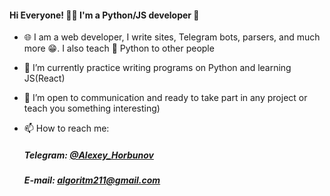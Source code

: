 #### Hi Everyone! 👨‍💻 I'm a Python/JS developer 👋

- 🌐 I am a web developer, I write sites, Telegram bots, parsers, and much more 😁. I also teach 🐍 Python to other people
- 🔭 I’m currently practice writing programs on Python and learning JS(React)
- 🤝 I’m open to communication and ready to take part in any project or teach you something interesting)

- 📫 How to reach me:
    ##### Telegram: [@Alexey_Horbunov](https://t.me/Alexey_Horbunov "Мой телеграм")
    ##### E-mail: algoritm211@gmail.com




<!--
**Algoritm211/Algoritm211** is a ✨ _special_ ✨ repository because its `README.md` (this file) appears on your GitHub profile.

Here are some ideas to get you started:

- 🔭 I’m currently working on ...
- 🌱 I’m currently learning ...
- 👯 I’m looking to collaborate on ...
- 🤔 I’m looking for help with ...
- 💬 Ask me about ...
- 📫 How to reach me: ...
- 😄 Pronouns: ...
- ⚡ Fun fact: ...
-->
